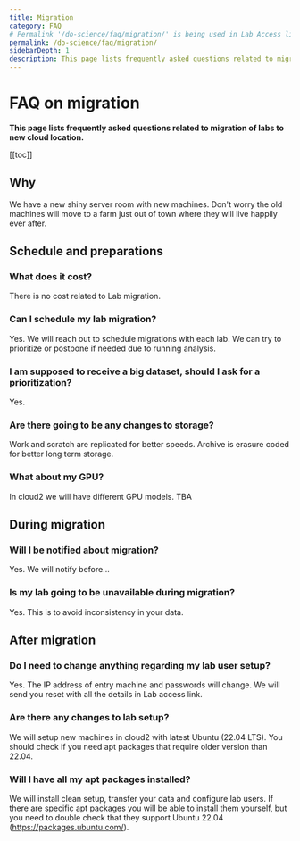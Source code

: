 ```yaml
---
title: Migration
category: FAQ
# Permalink '/do-science/faq/migration/' is being used in Lab Access link
permalink: /do-science/faq/migration/
sidebarDepth: 1
description: This page lists frequently asked questions related to migration of labs to new cloud location.
---
```


# FAQ on migration

**This page lists frequently asked questions related to migration of labs to new cloud location.**

[[toc]]

## Why

We have a new shiny server room with new machines.
Don't worry the old machines will move to a farm just out of town where they will live happily ever after.

<!-- before migration -->
## Schedule and preparations

### What does it cost?

There is no cost related to Lab migration.

### Can I schedule my lab migration?

Yes. We will reach out to schedule migrations with each lab. We can try to prioritize or postpone if needed due to running analysis.

### I am supposed to receive a big dataset, should I ask for a prioritization?

Yes.

### Are there going to be any changes to storage?

Work and scratch are replicated for better speeds. Archive is erasure coded for better long term storage.

### What about my GPU?

In cloud2 we will have different GPU models. TBA

<!-- TODO: add details on recommended mapping (gitlab issue) -->

<!-- during migration -->
## During migration

### Will I be notified about migration?

Yes. We will notify before... <!-- TODO -->

### Is my lab going to be unavailable during migration?

Yes. This is to avoid inconsistency in your data.

<!-- after migration: access, ... -->
## After migration

### Do I need to change anything regarding my lab user setup?

Yes. The IP address of entry machine and passwords will change. We will send you reset with all the details in Lab access link.

### Are there any changes to lab setup?

We will setup new machines in cloud2 with latest Ubuntu (22.04 LTS). You should check if you need apt packages that require older version than 22.04.

### Will I have all my apt packages installed?

We will install clean setup, transfer your data and configure lab users. If there are specific apt packages you will be able to install them yourself, but you need to double check that they support Ubuntu 22.04 (https://packages.ubuntu.com/).
